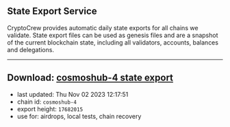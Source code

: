 ## State Export Service
CryptoCrew provides automatic daily state exports for all chains we validate. State export files can be used as genesis files and are a snapshot of the current blockchain state, including all validators, accounts, balances and delegations.

---
**Download: [cosmoshub-4 state export](https://dl.ccvalidators.com/SERVICE/cosmoshub/cosmoshub-4_export_17682015.json)**
---

- last updated: Thu Nov 02 2023 12:17:51
- chain id: `cosmoshub-4`
- export height: `17682015`
- use for: airdrops, local tests, chain recovery
